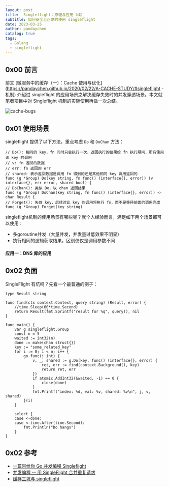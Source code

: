 ```yaml
---
layout: post
title:  Singleflight：原理与应用（续）
subtitle: 如何安全且正确的使用 singleflight
date: 2023-03-25
author: pandaychen
catalog: true
tags:
  - Golang
  - singleflight
---
```


## 0x00 前言
前文 [微服务中的缓存（一）：Cache 使用与优化](https://pandaychen.github.io/2020/02/22/A-CACHE-STUDY/#singleflight - 机制) 介绍过 singleflight 的应用场景之解决缓存失效时的并发穿透场景。本文就笔者项目中对 Singleflight 机制的实际使用再做一次总结。

![cache-bugs]()


##  0x01  使用场景
singleflight 提供了以下方法，重点考虑 `Do` 和 `DoChan` 方法：

```GOLANG
// Do(): 相同的 key，fn 同时只会执行一次，返回执行的结果给 fn 执行期间，所有使用该 key 的调用
// v: fn 返回的数据
// err: fn 返回的 err
// shared: 表示返回数据是调用 fn 得到的还是其他相同 key 调用返回的
func (g *Group) Do(key string, fn func() (interface{}, error)) (v interface{}, err error, shared bool) {
// DoChan(): 类似 Do，以 chan 返回结果
func (g *Group) DoChan(key string, fn func() (interface{}, error)) <-chan Result {
// Forget(): 失效 key，后续对此 key 的调用将执行 fn，而不是等待前面的调用完成
func (g *Group) Forget(key string)
```

singleflight机制的使用场景有哪些呢？就个人经验而言，满足如下两个场景都可以使用：
-	多goroutine并发（大量并发，并发量过低效果不明显）
-	执行相同的逻辑获取结果，区别仅仅是调用参数不同

####  应用一：DNS 库的应用


##  0x02  负面
SingleFlight 有坑吗？先看一个最普通的例子：
```GOLANG
type Result string

func find(ctx context.Context, query string) (Result, error) {
    //time.Sleep(60*time.Second)
	return Result(fmt.Sprintf("result for %q", query)), nil
}

func main() {
	var g singleflight.Group
	const n = 5
	waited := int32(n)
	done := make(chan struct{})
	key := "some_related_key"
	for i := 0; i < n; i++ {
		go func(j int) {
			v, _, shared := g.Do(key, func() (interface{}, error) {
				ret, err := find(context.Background(), key)
				return ret, err
			})
			if atomic.AddInt32(&waited, -1) == 0 {
				close(done)
			}
			fmt.Printf("index: %d, val: %v, shared: %v\n", j, v, shared)
		}(i)
	}

	select {
	case <-done:
	case <-time.After(time.Second):
		fmt.Println("Do hangs")
	}
}
```


## 0x02 参考
-	[一篇带给你 Go 并发编程 Singleflight](https://www.51cto.com/article/652064.html)
-	[并发编程 -- 用 SingleFlight 合并重复请求](https://zhuanlan.zhihu.com/p/340191872)
- [缓存三坑与 singleflight](https://www.xcssuper.com/post/%E7%BC%93%E5%AD%98%E4%B8%89%E5%9D%91%E4%B8%8Esingleflight/)
